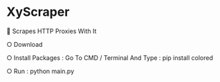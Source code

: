 # XyScraper
👻 Scrapes HTTP Proxies With It


○ Download

○ Install Packages : 
Go To CMD / Terminal And Type : 
pip install colored

○ Run : python main.py
